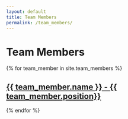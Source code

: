```yaml
---
layout: default
title: Team Members
permalink: /team_members/
---
```


<h1>Team Members</h1>

{% for team_member in site.team_members %}

<h2>
  <a href="{{ team_member.url }}">
    {{ team_member.name }} - {{ team_member.position}}
  </a>
</h2>
{% endfor %}
